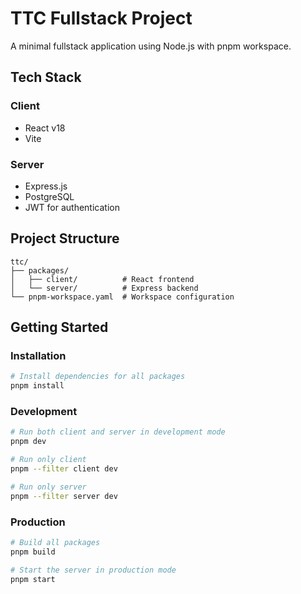 # TTC Fullstack Project

A minimal fullstack application using Node.js with pnpm workspace.

## Tech Stack

### Client
- React v18
- Vite

### Server
- Express.js
- PostgreSQL
- JWT for authentication

## Project Structure

```
ttc/
├── packages/
│   ├── client/          # React frontend
│   └── server/          # Express backend
└── pnpm-workspace.yaml  # Workspace configuration
```

## Getting Started

### Installation

```bash
# Install dependencies for all packages
pnpm install
```

### Development

```bash
# Run both client and server in development mode
pnpm dev

# Run only client
pnpm --filter client dev

# Run only server
pnpm --filter server dev
```

### Production

```bash
# Build all packages
pnpm build

# Start the server in production mode
pnpm start
```
